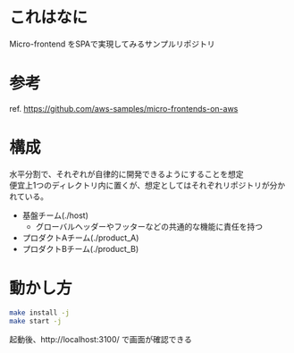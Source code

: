 # これはなに

Micro-frontend をSPAで実現してみるサンプルリポジトリ

# 参考

ref. https://github.com/aws-samples/micro-frontends-on-aws

# 構成

水平分割で、それぞれが自律的に開発できるようにすることを想定  
便宜上1つのディレクトリ内に置くが、想定としてはそれぞれリポジトリが分かれている。  

- 基盤チーム(./host)
  - グローバルヘッダーやフッターなどの共通的な機能に責任を持つ
- プロダクトAチーム(./product_A)
- プロダクトBチーム(./product_B)

# 動かし方

```sh
make install -j 
make start -j
```

起動後、http://localhost:3100/ で画面が確認できる